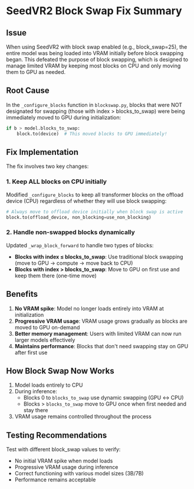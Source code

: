 # SeedVR2 Block Swap Fix Summary

## Issue
When using SeedVR2 with block swap enabled (e.g., block_swap=25), the entire model was being loaded into VRAM initially before block swapping began. This defeated the purpose of block swapping, which is designed to manage limited VRAM by keeping most blocks on CPU and only moving them to GPU as needed.

## Root Cause
In the `_configure_blocks` function in `blockswap.py`, blocks that were NOT designated for swapping (those with index > blocks_to_swap) were being immediately moved to GPU during initialization:

```python
if b > model.blocks_to_swap:
    block.to(device)  # This moved blocks to GPU immediately!
```

## Fix Implementation
The fix involves two key changes:

### 1. Keep ALL blocks on CPU initially
Modified `_configure_blocks` to keep all transformer blocks on the offload device (CPU) regardless of whether they will use block swapping:

```python
# Always move to offload device initially when block swap is active
block.to(offload_device, non_blocking=use_non_blocking)
```

### 2. Handle non-swapped blocks dynamically
Updated `_wrap_block_forward` to handle two types of blocks:
- **Blocks with index ≤ blocks_to_swap**: Use traditional block swapping (move to GPU → compute → move back to CPU)
- **Blocks with index > blocks_to_swap**: Move to GPU on first use and keep them there (one-time move)

## Benefits
1. **No VRAM spike**: Model no longer loads entirely into VRAM at initialization
2. **Progressive VRAM usage**: VRAM usage grows gradually as blocks are moved to GPU on-demand
3. **Better memory management**: Users with limited VRAM can now run larger models effectively
4. **Maintains performance**: Blocks that don't need swapping stay on GPU after first use

## How Block Swap Now Works
1. Model loads entirely to CPU
2. During inference:
   - Blocks 0 to `blocks_to_swap` use dynamic swapping (GPU ↔ CPU)
   - Blocks > `blocks_to_swap` move to GPU once when first needed and stay there
3. VRAM usage remains controlled throughout the process

## Testing Recommendations
Test with different block_swap values to verify:
- No initial VRAM spike when model loads
- Progressive VRAM usage during inference
- Correct functioning with various model sizes (3B/7B)
- Performance remains acceptable